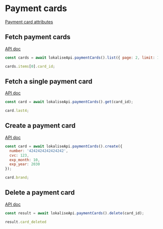 # Payment cards

[Payment card attributes](https://app.lokalise.com/api2docs/curl/#object-payment-cards)

## Fetch payment cards

[API doc](https://app.lokalise.com/api2docs/curl/#transition-list-all-cards-get)

```js
const cards = await lokaliseApi.paymentCards().list({ page: 2, limit: 1 });

cards.items[0].card_id;
```

## Fetch a single payment card

[API doc](https://app.lokalise.com/api2docs/curl/#transition-retrieve-a-card-get)

```js
const card = await lokaliseApi.paymentCards().get(card_id);

card.last4;
```

## Create a payment card

[API doc](https://app.lokalise.com/api2docs/curl/#transition-create-a-card-post)

```js
const card = await lokaliseApi.paymentCards().create({
  number: '4242424242424242',
  cvc: 123,
  exp_month: 10,
  exp_year: 2030
});

card.brand;
```

## Delete a payment card

[API doc](https://app.lokalise.com/api2docs/curl/#transition-delete-a-card-delete)

```js
const result = await lokaliseApi.paymentCards().delete(card_id);

result.card_deleted
```
